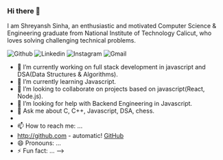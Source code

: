 ### Hi there 👋

I am Shreyansh Sinha, an enthusiastic and motivated Computer Science & Engineering graduate from National Institute of Technology Calicut, who loves solving challenging technical problems. 

![Github](https://img.shields.io/badge/GitHub-000000?style=for-the-badge&logo=GitHub&logoColor=white)
![Linkedin](https://img.shields.io/badge/LinkedIn-0077B5?style=for-the-badge&logo=linkedin&logoColor=white)
![Instagram](https://img.shields.io/badge/Instagram-E4405F?style=for-the-badge&logo=instagram&logoColor=white)
![Gmail](https://img.shields.io/badge/Gmail-D14836?style=for-the-badge&logo=gmail&logoColor=white)
- 🔭 I’m currently working on full stack development in javascript and DSA(Data Structures & Algorithms).
- 🌱 I’m currently learning Javascript.
- 👯 I’m looking to collaborate on projects based on javascript(React, Node.js).
- 🤔 I’m looking for help with Backend Engineering in Javascript.
- 💬 Ask me about C, C++, Javascript, DSA, chess.
- 
- 📫 How to reach me: ...
- http://github.com - automatic!
[GitHub](http://github.com)
- 😄 Pronouns: ...
- ⚡ Fun fact: ...
-->
